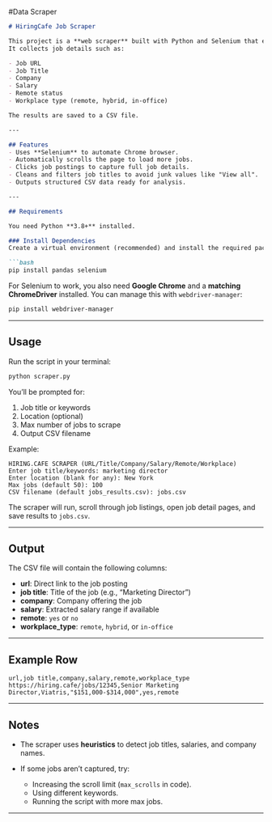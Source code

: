 #Data Scraper

````markdown
# HiringCafe Job Scraper

This project is a **web scraper** built with Python and Selenium that extracts job listings from [HiringCafe](https://hiring.cafe).  
It collects job details such as:

- Job URL  
- Job Title  
- Company  
- Salary  
- Remote status  
- Workplace type (remote, hybrid, in-office)

The results are saved to a CSV file.

---

## Features
- Uses **Selenium** to automate Chrome browser.
- Automatically scrolls the page to load more jobs.
- Clicks job postings to capture full job details.
- Cleans and filters job titles to avoid junk values like "View all".
- Outputs structured CSV data ready for analysis.

---

## Requirements

You need Python **3.8+** installed.

### Install Dependencies
Create a virtual environment (recommended) and install the required packages:

```bash
pip install pandas selenium
````

For Selenium to work, you also need **Google Chrome** and a **matching ChromeDriver** installed.
You can manage this with `webdriver-manager`:

```bash
pip install webdriver-manager
```

---

## Usage

Run the script in your terminal:

```bash
python scraper.py
```

You’ll be prompted for:

1. Job title or keywords
2. Location (optional)
3. Max number of jobs to scrape
4. Output CSV filename

Example:

```text
HIRING.CAFE SCRAPER (URL/Title/Company/Salary/Remote/Workplace)
Enter job title/keywords: marketing director
Enter location (blank for any): New York
Max jobs (default 50): 100
CSV filename (default jobs_results.csv): jobs.csv
```

The scraper will run, scroll through job listings, open job detail pages, and save results to `jobs.csv`.

---

## Output

The CSV file will contain the following columns:

* **url**: Direct link to the job posting
* **job title**: Title of the job (e.g., “Marketing Director”)
* **company**: Company offering the job
* **salary**: Extracted salary range if available
* **remote**: `yes` or `no`
* **workplace\_type**: `remote`, `hybrid`, or `in-office`

---

## Example Row

```csv
url,job title,company,salary,remote,workplace_type
https://hiring.cafe/jobs/12345,Senior Marketing Director,Viatris,"$151,000-$314,000",yes,remote
```

---

## Notes

* The scraper uses **heuristics** to detect job titles, salaries, and company names.
* If some jobs aren’t captured, try:

  * Increasing the scroll limit (`max_scrolls` in code).
  * Using different keywords.
  * Running the script with more max jobs.

---

